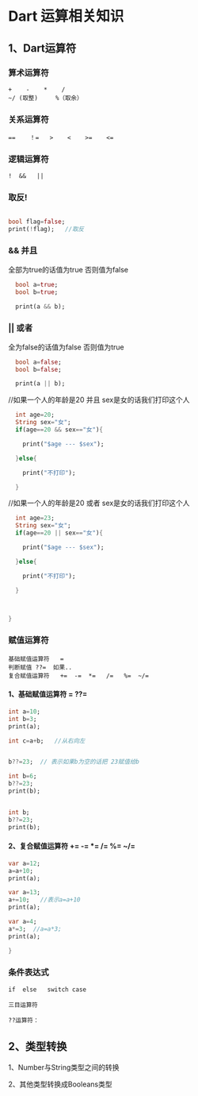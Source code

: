 # Dart 运算相关知识

## 1、Dart运算符

### 算术运算符

    +    -    *    / 
    ~/ (取整)     %（取余）
  
### 关系运算符

    ==    ！=   >    <    >=    <=

### 逻辑运算符

    !  &&   ||

### 取反!

```dart

bool flag=false;
print(!flag);   //取反

```

### && 并且

全部为true的话值为true 否则值为false

```dart
  bool a=true;
  bool b=true;

  print(a && b);

```

### || 或者

全为false的话值为false 否则值为true

```dart
  bool a=false;
  bool b=false;

  print(a || b);

```

//如果一个人的年龄是20 并且 sex是女的话我们打印这个人
```dart
  int age=20;
  String sex="女";
  if(age==20 && sex=="女"){

    print("$age --- $sex");

  }else{

    print("不打印");

  }
```


//如果一个人的年龄是20 或者 sex是女的话我们打印这个人
```dart
  int age=23;
  String sex="女";
  if(age==20 || sex=="女"){

    print("$age --- $sex");

  }else{

    print("不打印");

  }



}
```

### 赋值运算符

    基础赋值运算符   =   
    判断赋值 ??=  如果.. 
    复合赋值运算符   +=  -=  *=   /=   %=  ~/=

#### 1、基础赋值运算符   =   ??=

```dart
int a=10;
int b=3;
print(a);

int c=a+b;   //从右向左


b??=23;  // 表示如果b为空的话把 23赋值给b

int b=6;
b??=23;
print(b);


int b;
b??=23;
print(b);
```

#### 2、复合赋值运算符   +=  -=  *=   /=   %=  ~/=

``` dart
var a=12;
a=a+10;
print(a);

var a=13;
a+=10;   //表示a=a+10
print(a);

var a=4;
a*=3;  //a=a*3;
print(a);

}
```

### 条件表达式 

    if  else   switch case 

    三目运算符

    ??运算符：


## 2、类型转换

1、Number与String类型之间的转换


2、其他类型转换成Booleans类型

